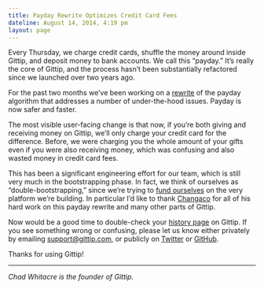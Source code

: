 ```yaml
---
title: Payday Rewrite Optimizes Credit Card Fees
dateline: August 14, 2014, 4:19 pm
layout: page
---
```


<p>Every Thursday, we charge credit cards, shuffle the money around inside
Gittip, and deposit money to bank accounts. We call this &#8220;payday.&#8221;
It&#8217;s really the core of Gittip, and the process hasn&#8217;t been
substantially refactored since we launched over two years ago.</p>

<p>For the past two months we&#8217;ve been working on a <a
href="https://github.com/gittip/www.gittip.com/issues/2508">rewrite</a> of the
payday algorithm that addresses a number of under-the-hood issues. Payday is now
safer and faster.</p>

<p>The most visible user-facing change is that now, if you&#8217;re both giving
and receiving money on Gittip, we&#8217;ll only charge your credit card for the
difference. Before, we were charging you the whole amount of your gifts even if
you were also receiving money, which was confusing and also wasted money in
credit card fees.</p>

<p>This has been a significant engineering effort for our team, which is still
very much in the bootstrapping phase. In fact, we think of ourselves as 
&#8220;double-bootstrapping,&#8221; since we&#8217;re trying to <a
href="https://www.gittip.com/Gittip/">fund ourselves</a> on the very platform
we&#8217;re building. In particular I&#8217;d like to thank <a
href="https://www.gittip.com/Changaco/">Changaco</a> for all of his hard work on
this payday rewrite and many other parts of Gittip.</p>

<p>Now would be a good time to double-check your <a
href="https://www.gittip.com/about/me/history/">history page</a> on Gittip. If
you see something wrong or confusing, please let us know either privately by
emailing <a href="mailto:support@gittip.com">support@gittip.com</a>, or publicly
on <a href="https://twitter.com/Gittip">Twitter</a> or <a
href="https://github.com/gittip/www.gittip.com/issues/new">GitHub</a>.</p>

<p>Thanks for using Gittip!</p><hr>

<p><em>Chad Whitacre is the founder of Gittip.</em></p>
